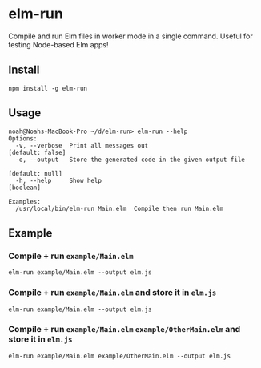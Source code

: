 # elm-run

Compile and run Elm files in worker mode in a single command. 
Useful for testing Node-based Elm apps!

## Install

```
npm install -g elm-run
```

## Usage

```
noah@Noahs-MacBook-Pro ~/d/elm-run> elm-run --help
Options:
  -v, --verbose  Print all messages out                         [default: false]
  -o, --output   Store the generated code in the given output file
                                                                 [default: null]
  -h, --help     Show help                                             [boolean]

Examples:
  /usr/local/bin/elm-run Main.elm  Compile then run Main.elm
```


## Example

### Compile + run `example/Main.elm` 

```
elm-run example/Main.elm --output elm.js
```


### Compile + run `example/Main.elm` and store it in `elm.js`

```
elm-run example/Main.elm --output elm.js
```


### Compile + run `example/Main.elm` `example/OtherMain.elm` and store it in `elm.js`

```
elm-run example/Main.elm example/OtherMain.elm --output elm.js
```